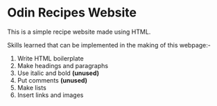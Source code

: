 # Odin Recipes Website

This is a simple recipe website made using HTML.

Skills learned that can be implemented in the making of this webpage:-
    
1. Write HTML boilerplate
2. Make headings and paragraphs
3. Use italic and bold **(unused)**
4. Put comments **(unused)**
5. Make lists
6. Insert links and images
